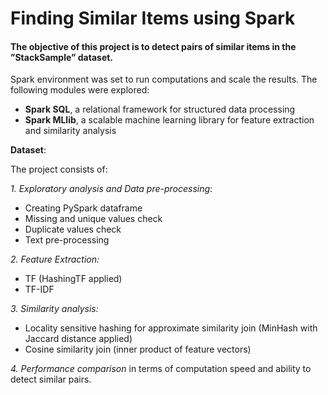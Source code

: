 # Finding Similar Items using Spark

#### The objective of this project is to detect pairs of similar items in the ”StackSample” dataset.

Spark environment was set to run computations and scale the results. The following modules were explored:
- **Spark SQL**, a relational framework for structured data processing
- **Spark MLlib**, a scalable machine learning library for feature extraction and similarity analysis

**Dataset**: 

The project consists of:

*1. Exploratory analysis and Data pre-processing*:
- Creating PySpark dataframe
- Missing and unique values check
- Duplicate values check
- Text pre-processing

*2. Feature Extraction:*
- TF (HashingTF applied)
- TF-IDF

*3. Similarity analysis:*
- Locality sensitive hashing for approximate similarity join (MinHash with Jaccard distance applied)
- Cosine similarity join (inner product of feature vectors)

*4. Performance comparison* in terms of computation speed and ability to detect similar pairs.
